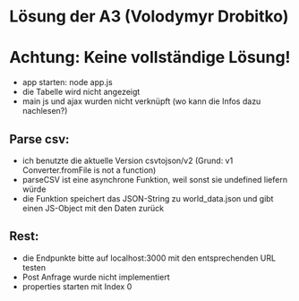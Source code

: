 # Lösung der A3 (Volodymyr Drobitko)

# Achtung: Keine vollständige Lösung!

- app starten: node app.js
- die Tabelle wird nicht angezeigt
- main js und ajax wurden nicht verknüpft (wo kann die Infos dazu nachlesen?)

## Parse csv:

- ich benutzte die aktuelle Version csvtojson/v2 (Grund: v1 Converter.fromFile is not a function)
- parseCSV ist eine asynchrone Funktion, weil sonst sie undefined liefern würde
- die Funktion speichert das JSON-String zu world_data.json und gibt einen JS-Object mit den Daten zurück

## Rest:

- die Endpunkte bitte auf localhost:3000 mit den entsprechenden URL testen
- Post Anfrage wurde nicht implementiert
- properties starten mit Index 0
